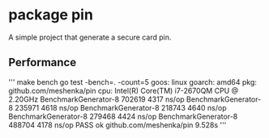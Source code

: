 # package pin

A simple project that generate a secure card pin.

## Performance

'''
make bench
go test -bench=. -count=5
goos: linux
goarch: amd64
pkg: github.com/meshenka/pin
cpu: Intel(R) Core(TM) i7-2670QM CPU @ 2.20GHz
BenchmarkGenerator-8   	 702619	     4317 ns/op
BenchmarkGenerator-8   	 235971	     4618 ns/op
BenchmarkGenerator-8   	 218743	     4640 ns/op
BenchmarkGenerator-8   	 279468	     4424 ns/op
BenchmarkGenerator-8   	 488704	     4178 ns/op
PASS
ok  	github.com/meshenka/pin	9.528s
'''
